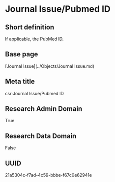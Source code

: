 # Journal Issue/Pubmed ID
## Short definition
If applicable, the PubMed ID.
## Base page
[Journal Issue](../Objects/Journal Issue.md)
## Meta title
csr:Journal Issue/Pubmed ID
## Research Admin Domain
True
## Research Data Domain
False
## UUID
21a5304c-f7ad-4c59-bbbe-f67c0e62941e
